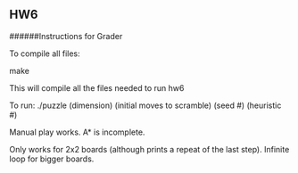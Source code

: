 ## HW6

######Instructions for Grader

To compile all files: 

make


This will compile all the files needed to run hw6

To run: ./puzzle (dimension) (initial moves to scramble) (seed #) (heuristic #)

Manual play works. A* is incomplete. 

Only works for 2x2 boards (although prints a repeat of the last step). Infinite loop for bigger boards.
